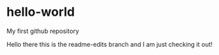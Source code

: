 # hello-world
My first github repository

Hello there this is the readme-edits branch and I am just checking it out!
